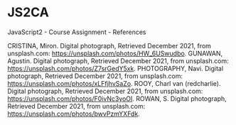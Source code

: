 # JS2CA
JavaScript2 - Course Assignment - References

CRISTINA, Miron. Digital photograph, Retrieved December 2021, from unsplash.com: https://unsplash.com/photos/HW_6USwudbo.
GUNAWAN, Agustin. Digital photograph, Retrieved December 2021, from unsplash.com: https://unsplash.com/photos/Z7srGedY5xk.
PHOTOGRAPHY, Navi. Digital photograph, Retrieved December 2021, from unsplash.com: https://unsplash.com/photos/xLFfjhvSaZo.
ROOY, Charl van (redcharlie). Digital photograph, Retrieved December 2021, from unsplash.com: https://unsplash.com/photos/F0ivNc3yoOI.
ROWAN, S. Digital photograph, Retrieved December 2021, from unsplash.com: https://unsplash.com/photos/bwvPzmYXFdk.
